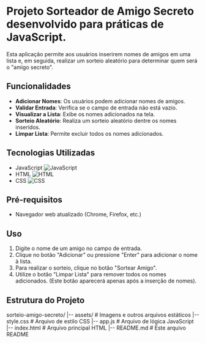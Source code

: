 # Projeto Sorteador de Amigo Secreto desenvolvido para práticas de JavaScript. 
Esta aplicação permite aos usuários inserirem nomes de amigos em uma lista e, em seguida, realizar um sorteio aleatório para determinar quem será o "amigo secreto".

## Funcionalidades 
- **Adicionar Nomes**: Os usuários podem adicionar nomes de amigos. 
- **Validar Entrada**: Verifica se o campo de entrada não está vazio.
- **Visualizar a Lista**: Exibe os nomes adicionados na tela.
- **Sorteio Aleatório**: Realiza um sorteio aleatório dentre os nomes inseridos.
- **Limpar Lista**: Permite excluir todos os nomes adicionados.

## Tecnologias Utilizadas 
- JavaScript ![JavaScript](https://img.shields.io/badge/JavaScript-yellow)
- HTML ![HTML](https://img.shields.io/badge/HTML-red)
- CSS ![CSS](https://img.shields.io/badge/CSS-blue)

## Pré-requisitos 
- Navegador web atualizado (Chrome, Firefox, etc.)

## Uso 
1. Digite o nome de um amigo no campo de entrada.
2. Clique no botão "Adicionar" ou pressione "Enter" para adicionar o nome à lista.
3. Para realizar o sorteio, clique no botão "Sortear Amigo".
4. Utilize o botão "Limpar Lista" para remover todos os nomes adicionados. (Este botão aparecerá apenas após a inserção de nomes).

## Estrutura do Projeto

sorteio-amigo-secreto/
  |-- assets/       # Imagens e outros arquivos estáticos 
  |-- style.css     # Arquivo de estilo CSS 
  |-- app.js        # Arquivo de lógica JavaScript 
  |-- index.html    # Arquivo principal HTML 
  |-- README.md     # Este arquivo README
